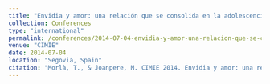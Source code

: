 ```yaml
---
title: "Envidia y amor: una relación que se consolida en la adolescencia"
collection: Conferences
type: "international"
permalink: /conferences/2014-07-04-envidia-y-amor-una-relacion-que-se-consolida-en-la-adolescencia
venue: "CIMIE"
date: 2014-07-04
location: "Segovia, Spain"
citation: "Morlà, T., & Joanpere, M. CIMIE 2014. Envidia y amor: una relación que se consolida en la adolescencia (3-4 juliol, Segovia)"
---
```

